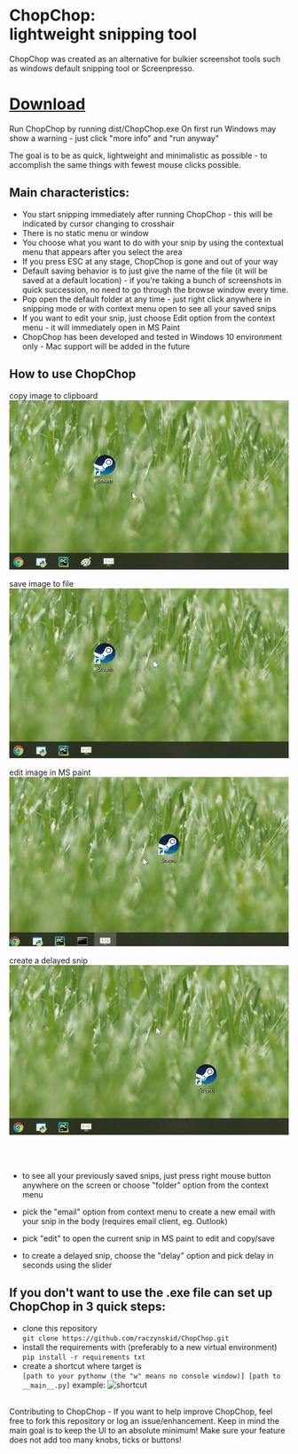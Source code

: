 # ChopChop:<br> lightweight snipping tool

ChopChop was created as an alternative for bulkier screenshot tools such as
windows default snipping tool or Screenpresso.

# [Download](https://github.com/raczynskid/ChopChop/archive/master.zip "Download ChopChop")

Run ChopChop by running dist/ChopChop.exe
On first run Windows may show a warning - just click "more info" and "run anyway"

The goal is to be as quick, lightweight and minimalistic as possible - to accomplish
the same things with fewest mouse clicks possible.

Main characteristics:
-
- You start snipping immediately after running ChopChop - 
this will be indicated by cursor changing to crosshair
- There is no static menu or window 
- You choose what you want to do with your
snip by using the contextual menu that appears after you select the area
- If you press ESC at any stage, ChopChop is gone and out of your way
- Default saving behavior is to just give the name of the file (it will be saved at a default location) - if you're 
taking a bunch of screenshots in quick succession, no need to go through the browse window every time.
- Pop open the default folder at any time - just right click anywhere in 
snipping mode or with context menu open to see all your saved snips
- If you want to edit your snip, just choose Edit option from the context menu - it will immediately open in MS Paint
- ChopChop has been developed and tested in Windows 10 environment only - Mac support will be added in the future

How to use ChopChop
-
copy image to clipboard
![Clipboard demo](Examples/clipboard.gif)
 
save image to file
![file demo](Examples/to_file.gif)


edit image in MS paint
![edit demo](Examples/edit.gif)


create a delayed snip
![edit demo](Examples/delay.gif)

<br><br>

- to see all your previously saved snips, 
just press right mouse button anywhere on the screen
or choose "folder" option from the context menu

- pick the "email" option from context menu to create a new email
with your snip in the body (requires email client, eg. Outlook)

- pick "edit" to open the current snip in MS paint to edit and copy/save

- to create a delayed snip, choose the "delay" option and pick delay in seconds using the slider

If you don't want to use the .exe file can set up ChopChop in 3 quick steps:
-
- clone this repository<br> 
```git clone https://github.com/raczynskid/ChopChop.git```<br>
- install the requirements with (preferably to a new virtual environment)<br> 
```pip install -r requirements txt```<br>
- create a shortcut where target is <br>
```[path to your pythonw (the "w" means no console window)] [path to __main__.py]```
example:
![shortcut](Examples/shortcut.png)

<br>
Contributing to ChopChop
-
If you want to help improve ChopChop, feel free to fork this repository or log an issue/enhancement.
Keep in mind the main goal is to keep the UI to an absolute minimum! Make sure your feature does not 
add too many knobs, ticks or buttons!